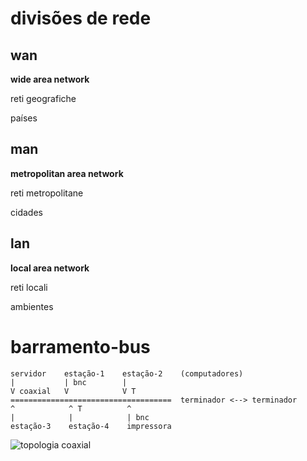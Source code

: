 # divisões de rede

## wan

**wide area network**

reti geografiche

países

## man

**metropolitan area network**

reti metropolitane

cidades

## lan

**local area network**

reti locali

ambientes

# barramento-bus

```
servidor    estação-1    estação-2    (computadores)
|           | bnc        |
V coaxial   V            V T
====================================  terminador <--> terminador
^            ^ T          ^
|            |            | bnc
estação-3    estação-4    impressora
```

![topologia coaxial](https://secbitrez.wordpress.com/wp-content/uploads/2018/10/barramento.png?w=840)
